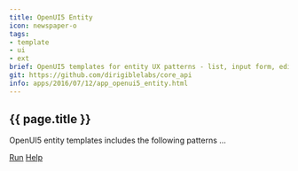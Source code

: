 ```yaml
---
title: OpenUI5 Entity
icon: newspaper-o
tags:
- template
- ui
- ext
brief: OpenUI5 templates for entity UX patterns - list, input form, edit form, etc.
git: https://github.com/dirigiblelabs/core_api
info: apps/2016/07/12/app_openui5_entity.html
---
```


{{ page.title }}
---


OpenUI5 entity templates includes the following patterns ...


<div class="btn-toolbar pull-right">
	<a class="btn btn-warning" href="http://dirigible.eclipse.org/services/ui/anonymous.html?git={{ page.git }}.git">Run</a>
	<a class="btn btn-info" href="http://www.dirigible.io/samples/entity_ui.html">Help</a>
</div>

<br><br>